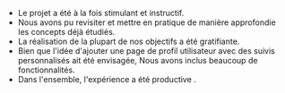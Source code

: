 - Le projet a été à la fois stimulant et instructif.
- Nous avons pu revisiter et mettre en pratique de manière approfondie les concepts déjà étudiés.
- La réalisation de la plupart de nos objectifs a été gratifiante.
- Bien que l'idée d'ajouter une page de profil utilisateur avec des suivis personnalisés ait été envisagée, Nous avons inclus beaucoup de fonctionnalités.
- Dans l'ensemble, l'expérience a été productive .
